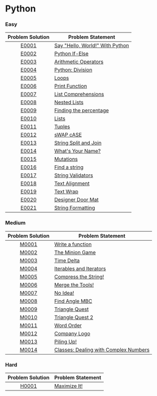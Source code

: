 # Python

### Easy

|Problem Solution|Problem Statement|
|:--------------:|-----------------|
|[E0001]|[Say "Hello, World!" With Python]|
|[E0002]|[Python If-Else]|
|[E0003]|[Arithmetic Operators]|
|[E0004]|[Python: Division]|
|[E0005]|[Loops]|
|[E0006]|[Print Function]|
|[E0007]|[List Comprehensions]|
|[E0008]|[Nested Lists]|
|[E0009]|[Finding the percentage]|
|[E0010]|[Lists]|
|[E0011]|[Tuples]|
|[E0012]|[sWAP cASE]|
|[E0013]|[String Split and Join]|
|[E0014]|[What's Your Name?]|
|[E0015]|[Mutations]|
|[E0016]|[Find a string]|
|[E0017]|[String Validators]|
|[E0018]|[Text Alignment]|
|[E0019]|[Text Wrap]|
|[E0020]|[Designer Door Mat]|
|[E0021]|[String Formatting]|

### Medium

|Problem Solution|Problem Statement|
|:--------------:|-----------------|
|[M0001]|[Write a function]|
|[M0002]|[The Minion Game]|
|[M0003]|[Time Delta]|
|[M0004]|[Iterables and Iterators]|
|[M0005]|[Compress the String!]|
|[M0006]|[Merge the Tools!]|
|[M0007]|[No Idea!]|
|[M0008]|[Find Angle MBC]|
|[M0009]|[Triangle Quest]|
|[M0010]|[Triangle Quest 2]|
|[M0011]|[Word Order]|
|[M0012]|[Company Logo]|
|[M0013]|[Piling Up!]|
|[M0014]|[Classes: Dealing with Complex Numbers]|

### Hard

|Problem Solution|Problem Statement|
|:--------------:|-----------------|
|[H0001]|[Maximize It!]|

[//]: # (Easy)

[E0001]: Easy/E0001.py
[Say "Hello, World!" With Python]: https://www.hackerrank.com/challenges/py-hello-world/problem

[E0002]: Easy/E0002.py
[Python If-Else]: https://www.hackerrank.com/challenges/py-if-else/problem

[E0003]: Easy/E0003.py
[Arithmetic Operators]: https://www.hackerrank.com/challenges/python-arithmetic-operators/problem

[E0004]: Easy/E0004.py
[Python: Division]: https://www.hackerrank.com/challenges/python-division/problem

[E0005]: Easy/E0005.py
[Loops]: https://www.hackerrank.com/challenges/python-loops/problem

[E0006]: Easy/E0006.py
[Print Function]: https://www.hackerrank.com/challenges/python-print/problem

[E0007]: Easy/E0007.py
[List Comprehensions]: https://www.hackerrank.com/challenges/list-comprehensions/problem

[E0008]: Easy/E0008.py
[Nested Lists]: https://www.hackerrank.com/challenges/nested-list/problem

[E0009]: Easy/E0009.py
[Finding the percentage]: https://www.hackerrank.com/challenges/finding-the-percentage/problem

[E0010]: Easy/E0010.py
[Lists]: https://www.hackerrank.com/challenges/python-lists/problem

[E0011]: Easy/E0011.py
[Tuples]: https://www.hackerrank.com/challenges/python-tuples/problem

[E0012]: Easy/E0012.py
[sWAP cASE]: https://www.hackerrank.com/challenges/swap-case/problem

[E0013]: Easy/E0013.py
[String Split and Join]: https://www.hackerrank.com/challenges/python-string-split-and-join/problem

[E0014]: Easy/E0014.py
[What's Your Name?]: https://www.hackerrank.com/challenges/whats-your-name/problem

[E0015]: Easy/E0015.py
[Mutations]: https://www.hackerrank.com/challenges/python-mutations/problem

[E0016]: Easy/E0016.py
[Find a string]: https://www.hackerrank.com/challenges/find-a-string/problem

[E0017]: Easy/E0017.py
[String Validators]: https://www.hackerrank.com/challenges/string-validators/problem

[E0018]: Easy/E0018.py
[Text Alignment]: https://www.hackerrank.com/challenges/text-alignment/problem

[E0019]: Easy/E0019.py
[Text Wrap]: https://www.hackerrank.com/challenges/text-wrap/problem

[E0020]: Easy/E0020.py
[Designer Door Mat]: https://www.hackerrank.com/challenges/designer-door-mat/problem

[E0021]: Easy/E0021.py
[String Formatting]: https://www.hackerrank.com/challenges/python-string-formatting/problem

[//]: # (Medium)

[M0001]: Medium/M0001.py
[Write a function]: https://www.hackerrank.com/challenges/write-a-function/problem

[M0002]: Medium/M0002.py
[The Minion Game]: https://www.hackerrank.com/challenges/the-minion-game/problem

[M0003]: Medium/M0003.py
[Time Delta]: https://www.hackerrank.com/challenges/python-time-delta/problem

[M0004]: Medium/M0004.py
[Iterables and Iterators]: https://www.hackerrank.com/challenges/iterables-and-iterators/problem

[M0005]: Medium/M0005.py
[Compress the String!]: https://www.hackerrank.com/challenges/compress-the-string/problem

[M0006]: Medium/M0006.py
[Merge the Tools!]: https://www.hackerrank.com/challenges/merge-the-tools/problem

[M0007]: Medium/M0007.py
[No Idea!]: https://www.hackerrank.com/challenges/no-idea/problem

[M0008]: Medium/M0008.py
[Find Angle MBC]: https://www.hackerrank.com/challenges/find-angle/problem

[M0009]: Medium/M0009.py
[Triangle Quest]: https://www.hackerrank.com/challenges/python-quest-1/problem

[M0010]: Medium/M0010.py
[Triangle Quest 2]: https://www.hackerrank.com/challenges/triangle-quest-2/problem

[M0011]: Medium/M0011.py
[Word Order]: https://www.hackerrank.com/challenges/word-order/problem

[M0012]: Medium/M0012.py
[Company Logo]: https://www.hackerrank.com/challenges/most-commons/problem

[M0013]: Medium/M0013.py
[Piling Up!]: https://www.hackerrank.com/challenges/piling-up/problem

[M0014]: Medium/M0014.py
[Classes: Dealing with Complex Numbers]: https://www.hackerrank.com/challenges/class-1-dealing-with-complex-numbers/problem

[//]: # (Hard)

[H0001]: Hard/H0001.py
[Maximize It!]: https://www.hackerrank.com/challenges/maximize-it/problem

[//]: # (EOF)